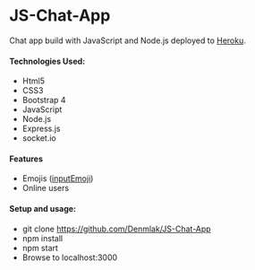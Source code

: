 # JS-Chat-App

Chat app build with JavaScript and Node.js deployed to <a href="https://www.heroku.com/">Heroku</a>.

<h4>Technologies Used:</h4>
<ul>
<li>Html5</li>
<li>CSS3</li>
  <li>Bootstrap 4</li>
<li>JavaScript</li>
<li>Node.js</li>
  <li>Express.js</li>
  <li>socket.io</li>
</ul>

<h4>Features</h4>
<ul>
  <li>Emojis (<a href="https://ili4x.github.io/inputEmoji/demo.html">inputEmoji</a>)</li>
<li>Online users</li>
</ul>

<h4>Setup and usage:</h4>
<ul>
  <li>git clone <a href="https://github.com/Denmlak/JS-Chat-App">https://github.com/Denmlak/JS-Chat-App</a></li>
<li>npm install</li>
  <li>npm start</li>
<li>Browse to localhost:3000</li>
</ul>

